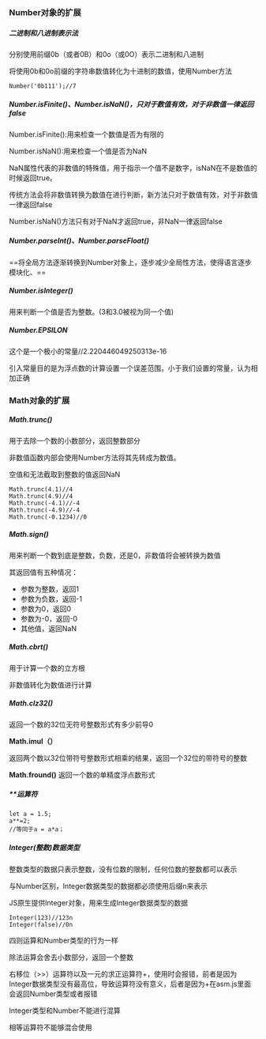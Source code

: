 ### Number对象的扩展
##### 二进制和八进制表示法
分别使用前缀0b（或者0B）和0o（或0O）表示二进制和八进制

将使用0b和0o前缀的字符串数值转化为十进制的数值，使用Number方法

```
Number('0b111');//7
```
##### Number.isFinite()、Number.isNaN()，只对于数值有效，对于非数值一律返回false

Number.isFinite():用来检查一个数值是否为有限的

Number.isNaN():用来检查一个值是否为NaN

NaN属性代表的非数值的特殊值，用于指示一个值不是数字，isNaN在不是数值的时候返回true。

传统方法会将非数值转换为数值在进行判断，新方法只对于数值有效，对于非数值一律返回false 

Number.isNaN()方法只有对于NaN才返回true，非NaN一律返回false

##### Number.parseInt()、Number.parseFloat()

==将全局方法逐渐转换到Number对象上，逐步减少全局性方法，使得语言逐步模块化、==

##### Number.isInteger()
用来判断一个值是否为整数。(3和3.0被视为同一个值)

##### Number.EPSILON

这个是一个极小的常量//2.220446049250313e-16

引入常量目的是为浮点数的计算设置一个误差范围，小于我们设置的常量，认为相加正确

### Math对象的扩展

##### Math.trunc()
用于去除一个数的小数部分，返回整数部分

非数值函数内部会使用Number方法将其先转成为数值。

空值和无法截取到整数的值返回NaN


```
Math.trunc(4.1)//4
Math.trunc(4.9)//4
Math.trunc(-4.1)//-4
Math.trunc(-4.9)//-4
Math.trunc(-0.1234)//0
```
##### Math.sign()
用来判断一个数到底是整数，负数，还是0，非数值将会被转换为数值

其返回值有五种情况：

- 参数为整数，返回1
- 参数为负数，返回-1
- 参数为0，返回0
- 参数为-0，返回-0
- 其他值，返回NaN

##### Math.cbrt()
用于计算一个数的立方根

非数值转化为数值进行计算

##### Math.clz32()
返回一个数的32位无符号整数形式有多少前导0

**Math.imul（）**

返回两个数以32位带符号整数形式相乘的结果，返回一个32位的带符号的整数

**Math.fround()**
返回一个数的单精度浮点数形式

##### **运算符

```
let a = 1.5;
a**=2;
//等同于a = a*a；

```
##### Integer(整数)数据类型

整数类型的数据只表示整数，没有位数的限制，任何位数的整数都可以表示

与Number区别，Integer数据类型的数据都必须使用后缀n来表示

JS原生提供Integer对象，用来生成Integer数据类型的数据


```
Integer(123)//123n
Integer(false)//0n
```
四则运算和Number类型的行为一样

除法运算会舍去小数部分，返回一个整数

右移位（>>）运算符以及一元的求正运算符+，使用时会报错，前者是因为Integer数据类型没有最高位，导致运算符没有意义，后者是因为+在asm.js里面会返回Number类型或者报错

Integer类型和Number不能进行混算

相等运算符不能够混合使用



